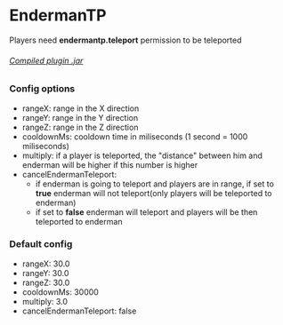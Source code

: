 # EndermanTP
Players need **endermantp.teleport** permission to be teleported
###### [Compiled plugin .jar](https://github.com/Mareckoo01/EndermanTP/raw/master/compiled/EndermanTP.jar)
### Config options
- rangeX: range in the X direction
- rangeY: range in the Y direction
- rangeZ: range in the Z direction
- cooldownMs: cooldown time in miliseconds (1 second = 1000 miliseconds)
- multiply: if a player is teleported, the "distance" between him and enderman will be higher if this number is higher
- cancelEndermanTeleport:
  - if enderman is going to teleport and players are in range, if set to **true** enderman will not teleport(only players will be teleported to enderman)
  - if set to **false** enderman will teleport and players will be then teleported to enderman
  
### Default config
- rangeX: 30.0
- rangeY: 30.0
- rangeZ: 30.0
- cooldownMs: 30000
- multiply: 3.0
- cancelEndermanTeleport: false
